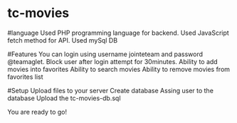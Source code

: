 # tc-movies

#language
Used PHP programming language for backend.
Used JavaScript fetch method for API.
Used mySql DB

#Features
You can login using username jointeteam and password @teamaglet.
Block user after login attempt for 30minutes.
Ability to add movies into favorites
Ability to search movies
Ability to remove movies from favorites list

#Setup
Upload files to your server
Create database
Assing user to the database
Upload the tc-movies-db.sql

You are ready to go!

